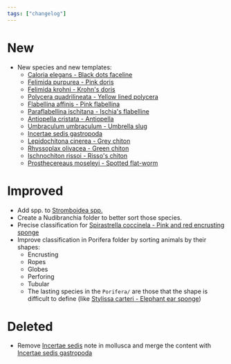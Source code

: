 ```yaml
---
tags: ["changelog"]
---
```

# New
- New species and new templates:
	- [Caloria elegans - Black dots faceline](Caloria%20elegans%20-%20Black%20dots%20faceline.md)
	- [Felimida purpurea - Pink doris](Felimida%20purpurea%20-%20Pink%20doris.md)
	- [Felimida krohni - Krohn's doris](Felimida%20krohni%20-%20Krohn's%20doris.md)
	- [Polycera quadrilineata - Yellow lined polycera](Polycera%20quadrilineata%20-%20Yellow%20lined%20polycera.md)
	- [Flabellina affinis - Pink flabellina](Flabellina%20affinis%20-%20Pink%20flabellina.md)
	- [Paraflabellina ischitana - Ischia's flabelline](Paraflabellina%20ischitana%20-%20Ischia's%20flabelline.md)
	- [Antiopella cristata - Antiopella](Antiopella%20cristata%20-%20Antiopella.md)
	- [Umbraculum umbraculum - Umbrella slug](Umbraculum%20umbraculum%20-%20Umbrella%20slug.md)
	- [Incertae sedis gastropoda](Incertae%20sedis%20gastropoda.md)
	- [Lepidochitona cinerea - Grey chiton](Lepidochitona%20cinerea%20-%20Grey%20chiton.md)
	- [Rhyssoplax olivacea - Green chiton](Rhyssoplax%20olivacea%20-%20Green%20chiton.md)
	- [Ischnochiton rissoi - Risso's chiton](Ischnochiton%20rissoi%20-%20Risso's%20chiton.md)
	- [Prosthecereaus moseleyi - Spotted flat-worm](Prosthecereaus%20moseleyi%20-%20Spotted%20flat-worm.md)
# Improved
- Add spp. to [Stromboidea spp.](Stromboidea%20spp..md)
- Create a Nudibranchia folder to better sort those species.
- Precise classification for [Spirastrella coccinela - Pink and red encrusting sponge](Spirastrella%20coccinela%20-%20Pink%20and%20red%20encrusting%20sponge.md)
- Improve classification in Porifera folder by sorting animals by their shapes:
	- Encrusting
	- Ropes
	- Globes
	- Perforing
	- Tubular
	- The lasting species in the `Porifera/` are those that the shape is difficult to define (like [Stylissa carteri - Elephant ear sponge](Stylissa%20carteri%20-%20Elephant%20ear%20sponge.md))
# Deleted
- Remove [Incertae sedis](Incertae%20sedis.md) note in mollusca and merge the content with [Incertae sedis gastropoda](Incertae%20sedis%20gastropoda.md)
